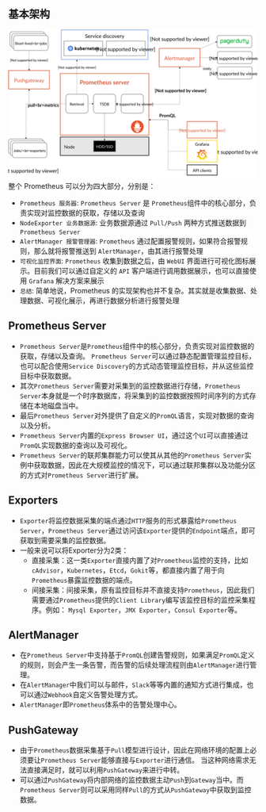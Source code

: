 ## 基本架构
![prometheus_arch](https://github.com/com-wushuang/goBasic/blob/main/image/prometheus_archi.svg)
整个 Prometheus 可以分为四大部分，分别是：
- `Prometheus 服务器`: `Prometheus Server` 是 `Prometheus`组件中的核心部分，负责实现对监控数据的获取，存储以及查询
- `NodeExporter 业务数据源`: 业务数据源通过 `Pull/Push` 两种方式推送数据到 `Prometheus Server`
- `AlertManager 报警管理器`: `Prometheus` 通过配置报警规则，如果符合报警规则，那么就将报警推送到 `AlertManager`，由其进行报警处理
- `可视化监控界面`: `Prometheus` 收集到数据之后，由 `WebUI` 界面进行可视化图标展示。目前我们可以通过自定义的 `API` 客户端进行调用数据展示，也可以直接使用 `Grafana` 解决方案来展示
- `总结`: 简单地说，Prometheus 的实现架构也并不复杂。其实就是收集数据、处理数据、可视化展示，再进行数据分析进行报警处理

## Prometheus Server
- `Prometheus Server`是`Prometheus`组件中的核心部分，负责实现对监控数据的获取，存储以及查询。 `Prometheus Server`可以通过静态配置管理监控目标，也可以配合使用`Service Discovery`的方式动态管理监控目标，并从这些监控目标中获取数据。
- 其次`Prometheus Server`需要对采集到的监控数据进行存储，`Prometheus Server`本身就是一个时序数据库，将采集到的监控数据按照时间序列的方式存储在本地磁盘当中。
- 最后`Prometheus Server`对外提供了自定义的`PromQL`语言，实现对数据的查询以及分析。
- `Prometheus Server`内置的`Express Browser UI`，通过这个`UI`可以直接通过`PromQL`实现数据的查询以及可视化。
- `Prometheus Server`的联邦集群能力可以使其从其他的`Prometheus Server`实例中获取数据，因此在大规模监控的情况下，可以通过联邦集群以及功能分区的方式对`Prometheus Server`进行扩展。

## Exporters
- `Exporter`将监控数据采集的端点通过`HTTP`服务的形式暴露给`Prometheus Server`，`Prometheus Server`通过访问该`Exporter`提供的`Endpoint`端点，即可获取到需要采集的监控数据。
- 一般来说可以将Exporter分为2类：
  - 直接采集：这一类`Exporter`直接内置了对`Prometheus`监控的支持，比如`cAdvisor`，`Kubernetes`，`Etcd`，`Gokit`等，都直接内置了用于向`Prometheus`暴露监控数据的端点。
  - 间接采集：间接采集，原有监控目标并不直接支持`Prometheus`，因此我们需要通过`Prometheus`提供的`Client Library`编写该监控目标的监控采集程序。例如： `Mysql Exporter`，`JMX Exporter`，`Consul Exporter`等。

## AlertManager
- 在`Prometheus Server`中支持基于`PromQL`创建告警规则，如果满足`PromQL`定义的规则，则会产生一条告警，而告警的后续处理流程则由`AlertManager`进行管理。
- 在`AlertManager`中我们可以与邮件，`Slack`等等内置的通知方式进行集成，也可以通过`Webhook`自定义告警处理方式。
- `AlertManager`即`Prometheus`体系中的告警处理中心。

## PushGateway
- 由于`Prometheus`数据采集基于`Pull`模型进行设计，因此在网络环境的配置上必须要让`Prometheus Server`能够直接与`Exporter`进行通信。 当这种网络需求无法直接满足时，就可以利用`PushGateway`来进行中转。
- 可以通过`PushGateway`将内部网络的监控数据主动`Push`到`Gateway`当中。而`Prometheus Server`则可以采用同样`Pull`的方式从`PushGateway`中获取到监控数据。
